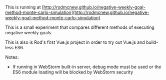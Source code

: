 This is running at [http://rodmcnew.github.io/negative-weekly-goal-method-monte-carlo-simulation](http://rodmcnew.github.io/negative-weekly-goal-method-monte-carlo-simulation)

This is a small experiment that compares different methods of executing negative weekly goals.

This is also is Rod's first Vue.js project in order to try out Vue.js and build-less ES6.

Notes:
- If running in WebStorm built-in server, debug mode must be used or the ES6 module loading will be blocked by WebStorm security
